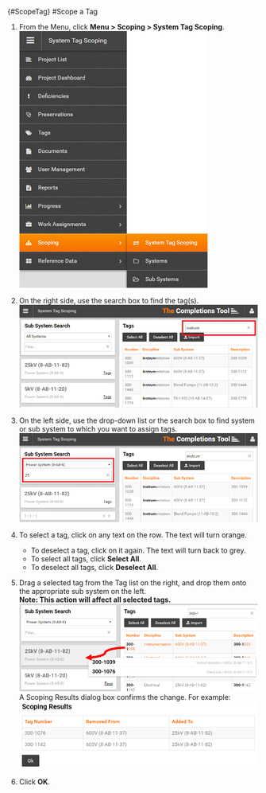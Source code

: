 {#ScopeTag}
#Scope a Tag  
1. From the Menu, click **Menu > Scoping > System Tag Scoping**.  
![Menu > Scoping > System Tag Scoping](images\MTagScoping.PNG)  

1. On the right side, use the search box to find the tag(s).   
![Find Tag Using Search Box](images\Scopingtagfilter.PNG)  

1. On the left side, use the drop-down list or the search box to find system or sub system to which you want to assign tags.  
![Find System by Category or Search Box](images\Scopingsystemfilter.PNG) 
 
1. To select a tag, click on any text on the row. The text will turn orange. 
    * To deselect a tag, click on it again. The text will turn back to grey.
    * To select all tags, click **Select All**.
    * To deselect all tags, click **Deselect All**.  
    
1. Drag a selected tag from the Tag list on the right, and drop them onto the appropriate sub system on the left.  
**Note: This action will affect all selected tags.**  
![Drag and drop tag(s) onto system or sub system](images\tagscopechange1.png)   
A Scoping Results dialog box confirms the change. For example:   
![Scoping Change Confirmation](images\scopingresults.png)  
1. Click **OK**.